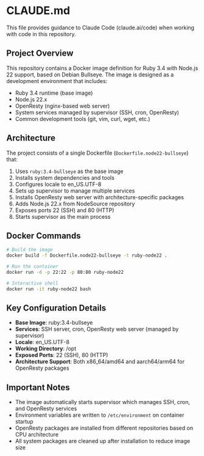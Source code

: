 # CLAUDE.md

This file provides guidance to Claude Code (claude.ai/code) when working with code in this repository.

## Project Overview

This repository contains a Docker image definition for Ruby 3.4 with Node.js 22 support, based on Debian Bullseye. The image is designed as a development environment that includes:

- Ruby 3.4 runtime (base image)
- Node.js 22.x
- OpenResty (nginx-based web server)
- System services managed by supervisor (SSH, cron, OpenResty)
- Common development tools (git, vim, curl, wget, etc.)

## Architecture

The project consists of a single Dockerfile (`Dockerfile.node22-bullseye`) that:

1. Uses `ruby:3.4-bullseye` as the base image
2. Installs system dependencies and tools
3. Configures locale to en_US.UTF-8  
4. Sets up supervisor to manage multiple services
5. Installs OpenResty web server with architecture-specific packages
6. Adds Node.js 22.x from NodeSource repository
7. Exposes ports 22 (SSH) and 80 (HTTP)
8. Starts supervisor as the main process

## Docker Commands

```bash
# Build the image
docker build -f Dockerfile.node22-bullseye -t ruby-node22 .

# Run the container
docker run -d -p 22:22 -p 80:80 ruby-node22

# Interactive shell
docker run -it ruby-node22 bash
```

## Key Configuration Details

- **Base Image**: ruby:3.4-bullseye
- **Services**: SSH server, cron, OpenResty web server (managed by supervisor)
- **Locale**: en_US.UTF-8
- **Working Directory**: /opt
- **Exposed Ports**: 22 (SSH), 80 (HTTP)
- **Architecture Support**: Both x86_64/amd64 and aarch64/arm64 for OpenResty packages

## Important Notes

- The image automatically starts supervisor which manages SSH, cron, and OpenResty services
- Environment variables are written to `/etc/environment` on container startup
- OpenResty packages are installed from different repositories based on CPU architecture
- All system packages are cleaned up after installation to reduce image size